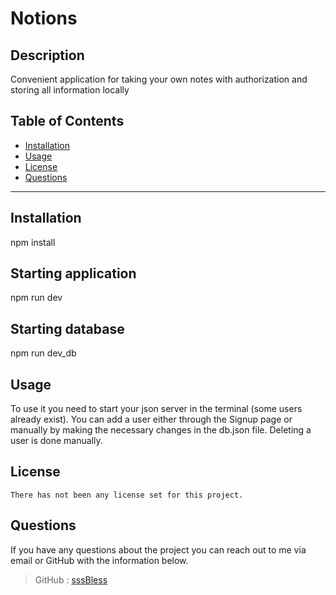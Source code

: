 # Notions  

  ## Description

  Convenient application for taking your own notes with authorization and storing all information locally

  ## Table of Contents

  * [Installation](#Installation)
  * [Usage](#Usage)
  * [License](#license)
  * [Questions](#Questions)

  ***

  ## Installation

  npm install

  ## Starting application

  npm run dev
  
  ## Starting database
  
  npm run dev_db

  ## Usage

  To use it you need to start your json server in the terminal (some users already exist). You can add a user either through the Signup page or manually by making the necessary changes in the db.json file. Deleting a user is done manually.

  ## License
  
    There has not been any license set for this project.
    
  
  ## Questions

  If you have any questions about the project you can reach out to me via email or GitHub with the information below. 
  
  >GitHub : [sssBless](https://github.com/sssBless)

  
